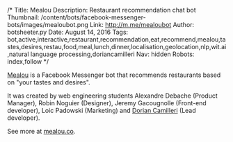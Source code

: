 /*
Title: Mealou
Description: Restaurant recommendation chat bot
Thumbnail: /content/bots/facebook-messenger-bots/images/mealoubot.png
Link: http://m.me/mealoubot
Author: botsheeter.py
Date: August 14, 2016
Tags: bot,active,interactive,restaurant,recommendation,eat,recommend,mealou,tastes,desires,restau,food,meal,lunch,dinner,localisation,geolocation,nlp,wit.ai,natural language processing,doriancamilleri
Nav: hidden
Robots: index,follow
*/

[Mealou](http://m.me/mealoubot) is a Facebook Messenger bot that recommends restaurants based on "your tastes and desires". 

It was created by web engineering students Alexandre Debache (Product Manager), Robin Noguier (Designer), Jeremy Gacougnolle (Front-end developer), Loic Padowski (Marketing) and [Dorian Camilleri](https://twitter.com/doriancamilleri) (Lead developer).

See more at [mealou.co](http://www.mealou.co).
